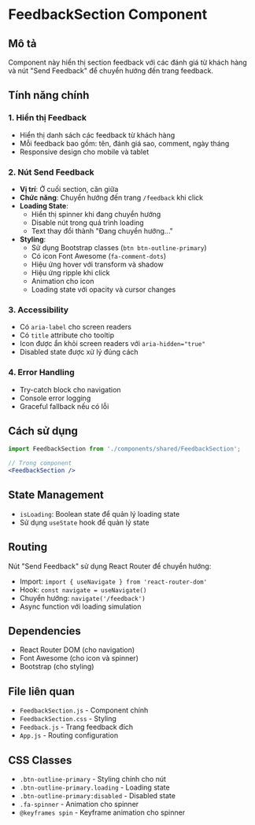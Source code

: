 # FeedbackSection Component

## Mô tả
Component này hiển thị section feedback với các đánh giá từ khách hàng và nút "Send Feedback" để chuyển hướng đến trang feedback.

## Tính năng chính

### 1. Hiển thị Feedback
- Hiển thị danh sách các feedback từ khách hàng
- Mỗi feedback bao gồm: tên, đánh giá sao, comment, ngày tháng
- Responsive design cho mobile và tablet

### 2. Nút Send Feedback
- **Vị trí**: Ở cuối section, căn giữa
- **Chức năng**: Chuyển hướng đến trang `/feedback` khi click
- **Loading State**: 
  - Hiển thị spinner khi đang chuyển hướng
  - Disable nút trong quá trình loading
  - Text thay đổi thành "Đang chuyển hướng..."
- **Styling**: 
  - Sử dụng Bootstrap classes (`btn btn-outline-primary`)
  - Có icon Font Awesome (`fa-comment-dots`)
  - Hiệu ứng hover với transform và shadow
  - Hiệu ứng ripple khi click
  - Animation cho icon
  - Loading state với opacity và cursor changes

### 3. Accessibility
- Có `aria-label` cho screen readers
- Có `title` attribute cho tooltip
- Icon được ẩn khỏi screen readers với `aria-hidden="true"`
- Disabled state được xử lý đúng cách

### 4. Error Handling
- Try-catch block cho navigation
- Console error logging
- Graceful fallback nếu có lỗi

## Cách sử dụng

```jsx
import FeedbackSection from './components/shared/FeedbackSection';

// Trong component
<FeedbackSection />
```

## State Management
- `isLoading`: Boolean state để quản lý loading state
- Sử dụng `useState` hook để quản lý state

## Routing
Nút "Send Feedback" sử dụng React Router để chuyển hướng:
- Import: `import { useNavigate } from 'react-router-dom'`
- Hook: `const navigate = useNavigate()`
- Chuyển hướng: `navigate('/feedback')`
- Async function với loading simulation

## Dependencies
- React Router DOM (cho navigation)
- Font Awesome (cho icon và spinner)
- Bootstrap (cho styling)

## File liên quan
- `FeedbackSection.js` - Component chính
- `FeedbackSection.css` - Styling
- `Feedback.js` - Trang feedback đích
- `App.js` - Routing configuration

## CSS Classes
- `.btn-outline-primary` - Styling chính cho nút
- `.btn-outline-primary.loading` - Loading state
- `.btn-outline-primary:disabled` - Disabled state
- `.fa-spinner` - Animation cho spinner
- `@keyframes spin` - Keyframe animation cho spinner
